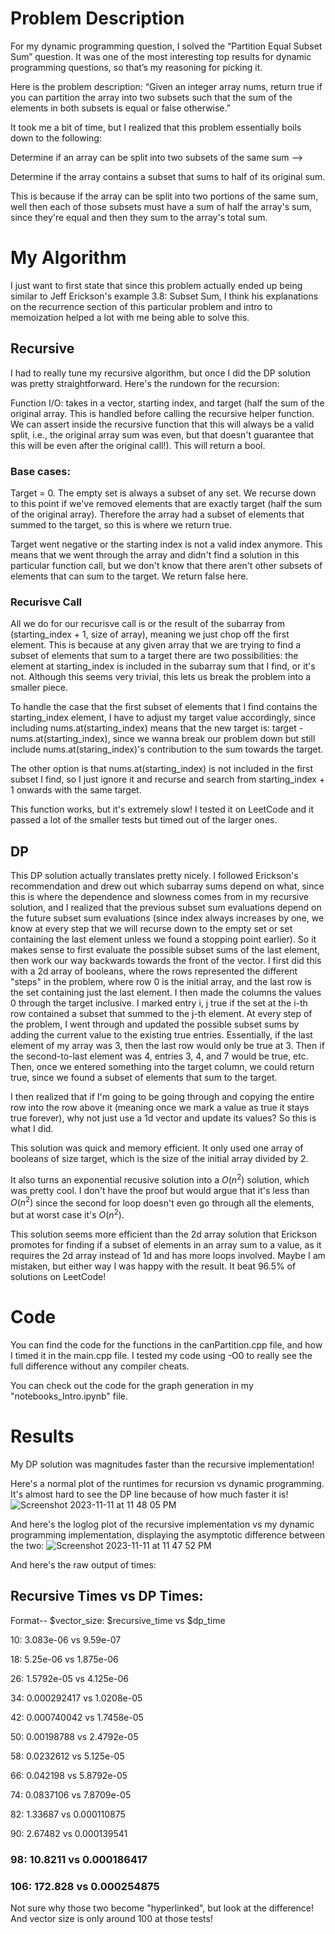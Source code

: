 # Problem Description
For my dynamic programming question, I solved the “Partition Equal Subset Sum” question. It was one of the most interesting top results for dynamic programming questions, so that’s my reasoning for picking it.

Here is the problem description:
“Given an integer array nums, return true if you can partition the array into two subsets such that the sum of the elements in both subsets is equal or false otherwise.”

It took me a bit of time, but I realized that this problem essentially boils down to the following:

Determine if an array can be split into two subsets of the same sum -->

Determine if the array contains a subset that sums to half of its original sum.

This is because if the array can be split into two portions of the same sum, well then each of those subsets must have a sum of half the array's sum, since they're equal and then they sum to the array's total sum.

# My Algorithm
I just want to first state that since this problem actually ended up being similar to Jeff Erickson's example 3.8: Subset Sum, I think his explanations on the recurrence section of this particular problem and intro to memoization helped a lot with me being able to solve this.

## Recursive
I had to really tune my recursive algorithm, but once I did the DP solution was pretty straightforward. Here's the rundown for the recursion:

Function I/O: takes in a vector, starting index, and target (half the sum of the original array. This is handled before calling the recursive helper function. We can assert inside the recursive function that this will always be a valid split, i.e., the original array sum was even, but that doesn't guarantee that this will be even after the original call!). This will return a bool.

### Base cases: 
Target = 0. The empty set is always a subset of any set. We recurse down to this point if we've removed elements that are exactly target (half the sum of the original array). Therefore the array had a subset of elements that summed to the target, so this is where we return true.

Target went negative or the starting index is not a valid index anymore. This means that we went through the array and didn't find a solution in this particular function call, but we don't know that there aren't other subsets of elements that can sum to the target. We return false here.

### Recurisve Call
All we do for our recurisve call is or the result of the subarray from (starting_index + 1, size of array), meaning we just chop off the first element. This is because at any given array that we are trying to find a subset of elements that sum to a target there are two possibilities: the element at starting_index is included in the subarray sum that I find, or it's not. Although this seems very trivial, this lets us break the problem into a smaller piece. 

To handle the case that the first subset of elements that I find contains the starting_index element, I have to adjust my target value accordingly, since including nums.at(starting_index) means that the new target is: target - nums.at(starting_index), since we wanna break our problem down but still include nums.at(staring_index)'s contribution to the sum towards the target. 

The other option is that nums.at(starting_index) is not included in the first subset I find, so I just ignore it and recurse and search from starting_index + 1 onwards with the same target.

This function works, but it's extremely slow! I tested it on LeetCode and it passed a lot of the smaller tests but timed out of the larger ones.
## DP
This DP solution actually translates pretty nicely. I followed Erickson's recommendation and drew out which subarray sums depend on what, since this is where the dependence and slowness comes from in my recursive solution, and I realized that the previous subset sum evaluations depend on the future subset sum evaluations (since index always increases by one, we know at every step that we will recurse down to the empty set or set containing the last element unless we found a stopping point earlier). So it makes sense to first evaluate the possible subset sums of the last element, then work our way backwards towards the front of the vector. I first did this with a 2d array of booleans, where the rows represented the different "steps" in the problem, where row 0 is the initial array, and the last row is the set containing just the last element. I then made the columns the values 0 through the target inclusive. I marked entry i, j true if the set at the i-th row contained a subset that summed to the j-th element. At every step of the problem, I went through and updated the possible subset sums by adding the current value to the existing true entries. Essentially, if the last element of my array was 3, then the last row would only be true at 3. Then if the second-to-last element was 4, entries 3, 4, and 7 would be true, etc. Then, once we entered something into the target column, we could return true, since we found a subset of elements that sum to the target.

I then realized that if I'm going to be going through and copying the entire row into the row above it (meaning once we mark a value as true it stays true forever), why not just use a 1d vector and update its values? So this is what I did.

This solution was quick and memory efficient. It only used one array of booleans of size target, which is the size of the initial array divided by 2.

It also turns an exponential recusive solution into a $O(n^2)$ solution, which was pretty cool. I don't have the proof but would argue that it's less than $O(n^2)$ since the second for loop doesn't even go through all the elements, but at worst case it's $O(n^2)$.

This solution seems more efficient than the 2d array solution that Erickson promotes for finding if a subset of elements in an array sum to a value, as it requires the 2d array instead of 1d and has more loops involved. Maybe I am mistaken, but either way I was happy with the result. It beat 96.5% of solutions on LeetCode!

# Code
You can find the code for the functions in the canPartition.cpp file, and how I timed it in the main.cpp file. I tested my code using -O0 to really see the full difference without any compiler cheats. 

You can check out the code for the graph generation in my "notebooks_Intro.ipynb" file.

# Results
My DP solution was magnitudes faster than the recursive implementation!

Here's a normal plot of the runtimes for recursion vs dynamic programming. It's almost hard to see the DP line because of how much faster it is!
![Screenshot 2023-11-11 at 11 48 05 PM](https://github.com/ethansirois/dp/assets/114622541/df1cc8b4-9cd4-4e9f-9439-1ccadd64830d)

And here's the loglog plot of the recursive implementation vs my dynamic programming implementation, displaying the asymptotic difference between the two:
![Screenshot 2023-11-11 at 11 47 52 PM](https://github.com/ethansirois/dp/assets/114622541/48e0cf97-e23c-47bd-b729-29743b14d50d)

And here's the raw output of times:

## Recursive Times vs DP Times: 
Format-- $vector_size: $recursive_time vs $dp_time

10: 3.083e-06 vs 9.59e-07

18: 5.25e-06 vs 1.875e-06

26: 1.5792e-05 vs 4.125e-06

34: 0.000292417 vs 1.0208e-05

42: 0.000740042 vs 1.7458e-05

50: 0.00198788 vs 2.4792e-05

58: 0.0232612 vs 5.125e-05

66: 0.042198 vs 5.8792e-05

74: 0.0837106 vs 7.8709e-05

82: 1.33687 vs 0.000110875

90: 2.67482 vs 0.000139541

### 98: 10.8211 vs 0.000186417

### 106: 172.828 vs 0.000254875

Not sure why those two become "hyperlinked", but look at the difference! And vector size is only around 100 at those tests!

